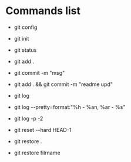 # Commands list

* git config
* git init
* git status

* git add .
* git commit -m "msg"

* git add . && git commit -m "readme upd"

* git log

* git log --pretty=format:"%h - %an, %ar - %s"
* git log -p -2

* git reset --hard HEAD-1

* git restore .
* git restore filrname